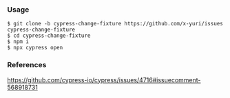 ### Usage

```
$ git clone -b cypress-change-fixture https://github.com/x-yuri/issues cypress-change-fixture
$ cd cypress-change-fixture
$ npm i
$ npx cypress open
```

### References

https://github.com/cypress-io/cypress/issues/4716#issuecomment-568918731
